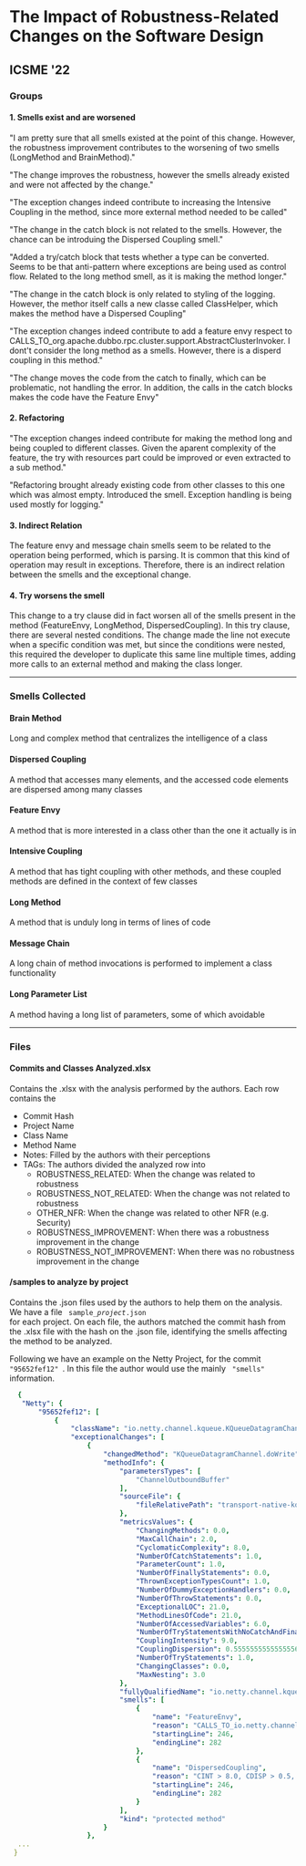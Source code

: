 # The Impact of Robustness-Related Changes on the Software Design
## ICSME '22

### Groups
#### 1. Smells exist and are worsened
"I am pretty sure that all smells existed at the point of this change. However, the robustness improvement contributes to the worsening of two smells (LongMethod and BrainMethod)."

"The change improves the robustness, however the smells already existed and were not affected by the change."

"The exception changes indeed contribute to increasing the Intensive Coupling in the method, since more external method needed to be called"

"The change in the catch block is not related to the smells. However, the chance can be introduing the Dispersed Coupling smell."

"Added a try/catch block that tests whether a type can be converted. Seems to be that anti-pattern where exceptions are being used as control flow. Related to the long method smell, as it is making the method longer."	

"The change in the catch block is only related to styling of the logging. However, the methor itself calls a new classe called ClassHelper, which makes the method have a Dispersed Coupling"

"The exception changes indeed contribute to add a feature envy respect to CALLS_TO_org.apache.dubbo.rpc.cluster.support.AbstractClusterInvoker<T>. I dont't consider the long method as a smells. However, there is a disperd coupling in this method."

"The change moves the code from the catch to finally, which can be problematic, not handling the error. In addition, the calls in the catch blocks makes the code have the Feature Envy"


#### 2. Refactoring
"The exception changes indeed contribute for making the method long and being coupled to different classes. Given the aparent complexity of the feature, the try with resources part could be improved or even extracted to a sub method."

"Refactoring brought already existing code from other classes to this one which was almost empty. Introduced the smell. Exception handling is being used mostly for logging."


#### 3. Indirect Relation
The feature envy and message chain smells seem to be related to the operation being performed, which is parsing. It is common that this kind of operation may result in exceptions. Therefore, there is an indirect relation between the smells and the exceptional change.


#### 4. Try worsens the smell
This change to a try clause did in fact worsen all of the smells present in the method (FeatureEnvy, LongMethod,  DispersedCoupling). In this try clause, there are several nested conditions. The change made the line not execute when a specific condition was met, but since the conditions were nested, this required the developer to duplicate this same line multiple times, adding more calls to an external method and making the class longer.

<hr>
  
### Smells Collected

#### Brain Method
  Long and complex method that centralizes the intelligence of a class
#### Dispersed Coupling
  A method that accesses many elements, and the accessed code elements are dispersed among many classes
#### Feature Envy
  A method that is more interested in a class other than the one it actually is in
#### Intensive Coupling
  A method that has tight coupling with other methods, and these coupled methods are defined in the context of few classes
#### Long Method
  A method that is unduly long in terms of lines of code
#### Message Chain
  A long chain of method invocations is performed to implement a class functionality
#### Long Parameter List
  A method having a long list of parameters, some of which avoidable

<hr>
  
### Files
#### Commits and Classes Analyzed.xlsx
  
Contains the .xlsx with the analysis performed by the authors. 
Each row contains the 
  * Commit Hash
  * Project Name
  * Class Name 
  * Method Name
  * Notes: Filled by the authors with their perceptions
  * TAGs: The authors divided the analyzed row into
    - ROBUSTNESS_RELATED: When the change was related to robustness
    - ROBUSTNESS_NOT_RELATED:  When the change was not related to robustness 
    - OTHER_NFR: When the change was related to other NFR (e.g. Security)
    - ROBUSTNESS_IMPROVEMENT: When there was a robustness improvement in the change
    - ROBUSTNESS_NOT_IMPROVEMENT: When there was no robustness improvement in the change
  
 #### /samples to analyze by project
 
 Contains the .json files used by the authors to help them on the analysis. We have a file <code> sample_$project$.json </code> for each project.
 On each file, the authors matched the commit hash from the .xlsx file with the hash on the .json file, identifying the smells affecting the method to be analyzed.
  
Following we have an example on the Netty Project, for the commit <code> "95652fef12" </code>.
In this file the author would use the mainly <code> "smells" </code> information.
  
 ```yaml
   {
    "Netty": {
        "95652fef12": [
            {
                "className": "io.netty.channel.kqueue.KQueueDatagramChannel",
                "exceptionalChanges": [
                    {
                        "changedMethod": "KQueueDatagramChannel.doWrite",
                        "methodInfo": {
                            "parametersTypes": [
                                "ChannelOutboundBuffer"
                            ],
                            "sourceFile": {
                                "fileRelativePath": "transport-native-kqueue/src/main/java/io/netty/channel/kqueue/KQueueDatagramChannel.java"
                            },
                            "metricsValues": {
                                "ChangingMethods": 0.0,
                                "MaxCallChain": 2.0,
                                "CyclomaticComplexity": 8.0,
                                "NumberOfCatchStatements": 1.0,
                                "ParameterCount": 1.0,
                                "NumberOfFinallyStatements": 0.0,
                                "ThrownExceptionTypesCount": 1.0,
                                "NumberOfDummyExceptionHandlers": 0.0,
                                "NumberOfThrowStatements": 0.0,
                                "ExceptionalLOC": 21.0,
                                "MethodLinesOfCode": 21.0,
                                "NumberOfAccessedVariables": 6.0,
                                "NumberOfTryStatementsWithNoCatchAndFinally": 0.0,
                                "CouplingIntensity": 9.0,
                                "CouplingDispersion": 0.5555555555555556,
                                "NumberOfTryStatements": 1.0,
                                "ChangingClasses": 0.0,
                                "MaxNesting": 3.0
                            },
                            "fullyQualifiedName": "io.netty.channel.kqueue.KQueueDatagramChannel.doWrite",
                            "smells": [
                                {
                                    "name": "FeatureEnvy",
                                    "reason": "CALLS_TO_io.netty.channel.ChannelOutboundBuffer > 4",
                                    "startingLine": 246,
                                    "endingLine": 282
                                },
                                {
                                    "name": "DispersedCoupling",
                                    "reason": "CINT > 8.0, CDISP > 0.5, CC > 1.0",
                                    "startingLine": 246,
                                    "endingLine": 282
                                }
                            ],
                            "kind": "protected method"
                        }
                    },
   ...
  }
  

  
